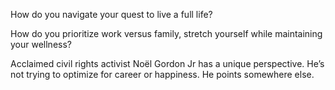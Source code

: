 How do you navigate your quest to live a full life?

How do you prioritize work versus family, stretch yourself while maintaining your wellness?

Acclaimed civil rights activist Noël Gordon Jr has a unique perspective. He’s not trying to optimize for career or happiness. He points somewhere else.